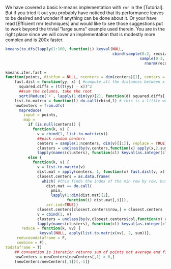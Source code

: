 We have covered a basic k-means implementation with `rmr` in the [Tutorial]. But if you tried it out you probably have noticed that its performance leaves to be desired and wonder if anything can be done  about it. Or your have read [Efficient rmr techniques] and would like to see those suggestions put to work beyond the trivial "large sums" example used therein. You are in the right place since we will cover an implementation that is modestly more complex and is 200x faster.


```r
kmeans(to.dfs(lapply(1:100, function(i) keyval(NULL, 
                                               cbind(sample(0:2, recsize, replace = T) + rnorm(recsize, sd = .1), 
                                                           sample(0:3, recsize, replace = T) + 
                                                             rnorm(recsize, sd = .1))))), 12, iterations = 5, fast = T)
```


```r
kmeans.iter.fast = 
function(points, distfun = NULL, ncenters = dim(centers)[1], centers = NULL) {
    fast.dist = function(yy, x) { #compute all the distances between x and rows of yy
      squared.diffs = (t(t(yy) - x))^2
      ##sum the columns, take the root
      sqrt(Reduce(`+`, lapply(1:dim(yy)[2], function(d) squared.diffs[,d])))} #loop on dimension
    list.to.matrix = function(l) do.call(rbind,l) # this is a little workaround for RJSONIO not handling matrices properly
    newCenters = from.dfs(
      mapreduce(
        input = points,
        map = 
          if (is.null(centers)) {
            function(k, v) {
              v = cbind(1, list.to.matrix(v))
              ##pick random centers
              centers = sample(1:ncenters, dim(v)[[1]], replace = TRUE) 
              clusters = unclass(by(v,centers,function(x) apply(x,2,sum)))
              lapply(names(clusters), function(cl) keyval(as.integer(cl), clusters[[cl]]))}}
          else {
            function(k, v) {
              v = list.to.matrix(v)
              dist.mat = apply(centers, 1, function(x) fast.dist(v, x))
              closest.centers = as.data.frame(
                which( #this finds the index of the min row by row, but one can't loop on the rows so we must use pmin
                  dist.mat == do.call(
                    pmin,
                    lapply(1:dim(dist.mat)[2], 
                           function(i) dist.mat[,i])), 
                  arr.ind=TRUE))
              closest.centers[closest.centers$row,] = closest.centers
              v = cbind(1, v)
              clusters = unclass(by(v,closest.centers$col,function(x) apply(x,2,sum))) #group by closest center and sum up, kind of an early combiner
              lapply(names(clusters), function(cl) keyval(as.integer(cl), clusters[[cl]]))}},
       reduce = function(k, vv) {
               keyval(NULL, apply(list.to.matrix(vv), 2, sum))},
     reduceondataframe = F,
     combine = F),
todataframe = T)
    ## convention is iteration returns sum of points not average and first element of each sum is the count
    newCenters = newCenters[newCenters[,1] > 0,]
    (newCenters/newCenters[,1])[,-1]}
```